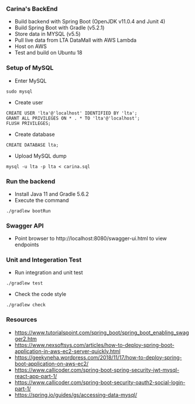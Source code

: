 ### Carina's BackEnd

- Build backend with Spring Boot (OpenJDK v11.0.4 and Junit 4)
- Build Spring Boot with Gradle (v5.2.1)
- Store data in MYSQL (v5.5)
- Pull live data from LTA DataMall with AWS Lambda
- Host on AWS
- Test and build on Ubuntu 18

### Setup of MySQL
- Enter MySQL
```$xslt
sudo mysql
```
- Create user
```$xslt
CREATE USER 'lta'@'localhost' IDENTIFIED BY 'lta';
GRANT ALL PRIVILEGES ON * . * TO 'lta'@'localhost';
FLUSH PRIVILEGES;
```
- Create database
```
CREATE DATABASE lta;
```
- Upload MySQL dump
```
mysql -u lta -p lta < carina.sql
```

### Run the backend
- Install Java 11 and Gradle 5.6.2
- Execute the command
```$xslt
./gradlew bootRun
```

### Swagger API
- Point browser to http://localhost:8080/swagger-ui.html to view endpoints

### Unit and Integeration Test
- Run integration and unit test
```$xslt
./gradlew test
```
- Check the code style
```$xslt
./gradlew check
```

### Resources
- https://www.tutorialspoint.com/spring_boot/spring_boot_enabling_swagger2.htm
- https://www.nexsoftsys.com/articles/how-to-deploy-spring-boot-application-in-aws-ec2-server-quickly.html
- https://geekyneha.wordpress.com/2018/11/17/how-to-deploy-spring-boot-application-on-aws-ec2/
- https://www.callicoder.com/spring-boot-spring-security-jwt-mysql-react-app-part-1/
- https://www.callicoder.com/spring-boot-security-oauth2-social-login-part-1/
- https://spring.io/guides/gs/accessing-data-mysql/
